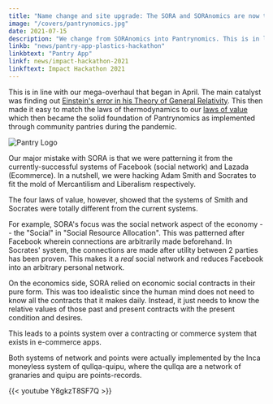 ```yaml
---
title: "Name change and site upgrade: The SORA and SORAnomics are now the Pantry Hub and Pantrynomics!"
image: "/covers/pantrynomics.jpg"
date: 2021-07-15
description: "We change from SORAnomics into Pantrynomics. This is in line with our mega-overhaul that began in April 2021"
linkb: "news/pantry-app-plastics-hackathon"
linkbtext: "Pantry App"
linkf: news/impact-hackathon-2021
linkftext: Impact Hackathon 2021
---
```


This is in line with our mega-overhaul that began in April. The main catalyst was finding out [Einstein's error in his Theory of General Relativity](https://superphysics.one/solutions/material/how-to-fix-general-relativity/). This then made it easy to match the laws of thermodynamics to our [laws of value](https://superphysics.one/pantrynomics/four-laws-of-value/) which then became the solid foundation of Pantrynomics as implemented through community pantries during the pandemic.

![Pantry Logo](/logos/pantry.png)


Our major mistake with SORA is that we were patterning it from the currently-successful systems of Facebook (social network) and Lazada (Ecommerce). In a nutshell, we were hacking Adam Smith and Socrates to fit the mold of Mercantilism and Liberalism respectively. 


The four laws of value, however, showed that the systems of Smith and Socrates were totally different from the current systems. 

For example, SORA's focus was the social network aspect of the economy -- the "Social" in "Social Resource Allocation". This was patterned after Facebook wherein connections are arbitrarily made beforehand. In Socrates' system, the connections are made after utility between 2 parties has been proven. This makes it a *real* social network and reduces Facebook into an arbitrary personal network.   

On the economics side, SORA relied on economic social contracts in their pure form. This was too idealistic since the human mind does not need to know all the contracts that it makes daily. Instead, it just needs to know the relative values of those past and present contracts with the present condition and desires. 

This leads to a points system over a contracting or commerce system that exists in e-commerce apps.  

<!-- The focus of Pantry, on the other hand, is the resource allocation and points-banking part. We realized that the latter is more critical. Moreover, -->

Both systems of network and points were actually implemented by the Inca moneyless system of qullqa-quipu, where the qullqa are a network of granaries and quipu are points-records.


{{< youtube Y8gkzT8SF7Q >}}

